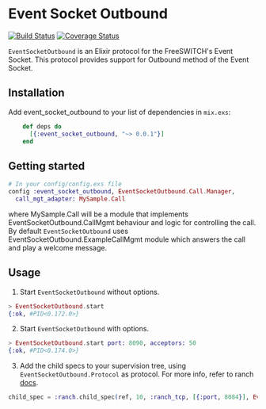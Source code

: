 # Event Socket Outbound
[![Build Status](https://travis-ci.org/davec82/freeswitch-outboundsocket.png?branch=master)](https://travis-ci.org/davec82/freeswitch-outboundsocket)
[![Coverage Status](https://coveralls.io/repos/github/davec82/freeswitch-outboundsocket/badge.svg?branch=master)](https://coveralls.io/github/davec82/freeswitch-outboundsocket?branch=master)

`EventSocketOutbound` is an Elixir protocol for the FreeSWITCH's Event Socket. This protocol provides support for Outbound method of the Event Socket.

## Installation

Add event_socket_outbound to your list of dependencies in `mix.exs`:

```elixir
    def deps do
      [{:event_socket_outbound, "~> 0.0.1"}]
    end
```
## Getting started

```elixir
# In your config/config.exs file
config :event_socket_outbound, EventSocketOutbound.Call.Manager,
  call_mgt_adapter: MySample.Call
```
where MySample.Call will be a module that implements EventSocketOutbound.CallMgmt behaviour and logic for controlling the call. By default `EventSocketOutbound` uses EventSocketOutbound.ExampleCallMgmt module which answers the call and play a welcome message.

## Usage

1. Start `EventSocketOutbound` without options.
```elixir
> EventSocketOutbound.start
{:ok, #PID<0.172.0>}
```

2. Start `EventSocketOutbound` with options.
```elixir
> EventSocketOutbound.start port: 8090, acceptors: 50
{:ok, #PID<0.174.0>}
```

3. Add the child specs to your supervision tree, using `EventSocketOutbound.Protocol` as protocol. For more info, refer to ranch [docs](https://ninenines.eu/docs/en/ranch/1.4/guide/embedded/).
```elixir
child_spec = :ranch.child_spec(ref, 10, :ranch_tcp, [{:port, 8084}], EventSocketOutbound.Protocol :ranch)
```
